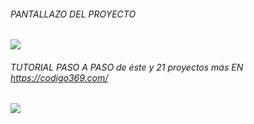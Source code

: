 ###### PANTALLAZO DEL PROYECTO
![](https://i.ibb.co/Kj8RkDK/612.png)
###### TUTORIAL PASO A PASO de éste y 21 proyectos más EN https://codigo369.com/
![](https://i.ibb.co/McmqWcv/erwe345.png)
